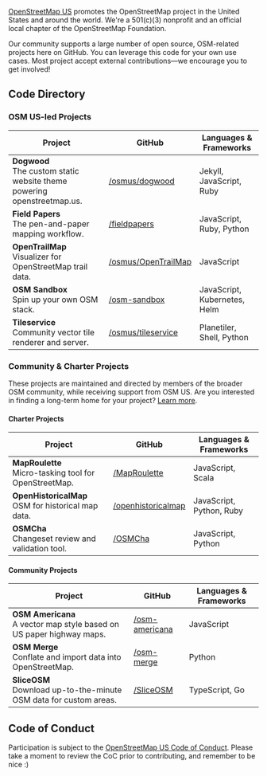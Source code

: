 [OpenStreetMap US](https://openstreetmap.us) promotes the OpenStreetMap project in the United States and around the world. We're a 501(c)(3) nonprofit and an official local chapter of the OpenStreetMap Foundation.

Our community supports a large number of open source, OSM-related projects here on GitHub. You can leverage this code for your own use cases. Most project accept external contributions—we encourage you to get involved!

## Code Directory

### OSM US-led Projects

| Project | GitHub | Languages & Frameworks |
| --- | --- | --- |
| **Dogwood**<br/>The custom static website theme powering openstreetmap.us. | [/osmus/dogwood](https://github.com/osmus/dogwood) | Jekyll, JavaScript, Ruby
| **Field Papers**<br/>The pen-and-paper mapping workflow. | [/fieldpapers](https://github.com/fieldpapers) | JavaScript, Ruby, Python
| **OpenTrailMap**<br/>Visualizer for OpenStreetMap trail data. | [/osmus/OpenTrailMap](https://github.com/osmus/OpenTrailMap) | JavaScript
| **OSM Sandbox**<br/>Spin up your own OSM stack. | [/osm-sandbox](https://github.com/osm-sandbox) | JavaScript, Kubernetes, Helm
| **Tileservice**<br/>Community vector tile renderer and server. | [/osmus/tileservice](https://github.com/osmus/tileservice) | Planetiler, Shell, Python

### Community & Charter Projects

These projects are maintained and directed by members of the broader OSM community, while receiving support from OSM US. Are you interested in finding a long-term home for your project? [Learn more](https://openstreetmap.us/our-work/community-charter-projects/).

#### Charter Projects

| Project | GitHub | Languages & Frameworks |
| --- | --- | --- |
| **MapRoulette**<br/>Micro-tasking tool for OpenStreetMap. | [/MapRoulette](https://github.com/MapRoulette) | JavaScript, Scala
| **OpenHistoricalMap**<br/>OSM for historical map data. | [/openhistoricalmap](https://github.com/openhistoricalmap) | JavaScript, Python, Ruby
| **OSMCha**<br/>Changeset review and validation tool. | [/OSMCha](https://github.com/OSMCha) | JavaScript, Python


#### Community Projects

| Project | GitHub | Languages & Frameworks |
| --- | --- | --- |
| **OSM Americana**<br/>A vector map style based on US paper highway maps. | [/osm-americana](https://github.com/osm-americana) | JavaScript
| **OSM Merge**<br/>Conflate and import data into OpenStreetMap. | [/osm-merge](https://github.com/osm-merge) | Python
| **SliceOSM**<br/>Download up-to-the-minute OSM data for custom areas. | [/SliceOSM](https://github.com/SliceOSM) | TypeScript, Go



## Code of Conduct
Participation is subject to the [OpenStreetMap US Code of Conduct](https://wiki.openstreetmap.org/wiki/Foundation/Local_Chapters/United_States/Code_of_Conduct_Committee/OSM_US_Code_of_Conduct). Please take a moment to review the CoC prior to contributing, and remember to be nice :)
